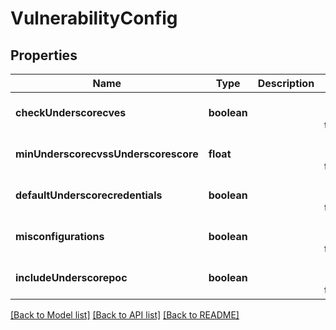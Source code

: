 # VulnerabilityConfig

## Properties
Name | Type | Description | Notes
------------ | ------------- | ------------- | -------------
**checkUnderscorecves** | **boolean** |  | [optional] [default to true]
**minUnderscorecvssUnderscorescore** | **float** |  | [optional] [default to 0.0]
**defaultUnderscorecredentials** | **boolean** |  | [optional] [default to true]
**misconfigurations** | **boolean** |  | [optional] [default to true]
**includeUnderscorepoc** | **boolean** |  | [optional] [default to false]

[[Back to Model list]](../README.md#documentation-for-models) [[Back to API list]](../README.md#documentation-for-api-endpoints) [[Back to README]](../README.md)


